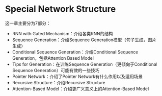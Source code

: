 # Special Network Structure

这一章主要分为7部分：

- RNN with Gated Mechanism：介绍各类RNN的结构
- Sequence Generation：介绍Sequence Generation模型（句子生成，图片生成）
- Conditional Sequence Generation：介绍Conditional Sequence Generation，包括Attention Based Model
- Tips for Generation：在训练Sequence Generation（更倾向于Conditional Sequence Generation）可能有效的一些技巧
- Pointer Network：介绍了Pointer Network有什么作用以及适用场景
- Recursive Structure：介绍Recursive Structure
- Attention-Based Model：介绍更广义意义上的Attention-Based Model

